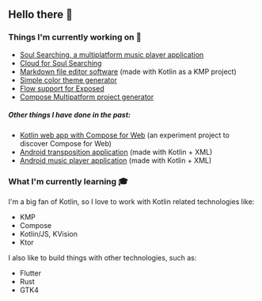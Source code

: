 ## Hello there 👋

### Things I'm currently working on :wrench:

- [Soul Searching, a multiplatform music player application](https://github.com/enteraname74/SoulSearching)
- [Cloud for Soul Searching](https://github.com/enteraname74/Cloudy)
- [Markdown file editor software](https://github.com/enteraname74/Karkdown) (made with Kotlin as a KMP project)
- [Simple color theme generator](https://github.com/enteraname74/SimpleColorThemeGenerator)
- [Flow support for Exposed](https://github.com/enteraname74/ExposedFlows)
- [Compose Multipatform project generator](https://github.com/enteraname74/Kreator)

##### Other things I have done in the past:

- [Kotlin web app with Compose for Web](https://github.com/enteraname74/ComposeWeb) (an experiment project to discover Compose for Web)
- [Android transposition application](https://github.com/enteraname74/Transposer) (made with Kotlin + XML)
- [Android music player application](https://github.com/enteraname74/SweetMusic) (made with Kotlin + XML)

### What I'm currently learning :mortar_board:

I'm a big fan of Kotlin, so I love to work with Kotlin related technologies like:
- KMP
- Compose
- Kotlin/JS, KVision
- Ktor

I also like to build things with other technologies, such as:
- Flutter
- Rust
- GTK4

<!--
**enteraname74/enteraname74** is a ✨ _special_ ✨ repository because its `README.md` (this file) appears on your GitHub profile.

Here are some ideas to get you started:

- 🔭 I’m currently working on ...
- 🌱 I’m currently learning ...
- 👯 I’m looking to collaborate on ...
- 🤔 I’m looking for help with ...
- 💬 Ask me about ...
- 📫 How to reach me: ...
- 😄 Pronouns: ...
- ⚡ Fun fact: ...
-->
